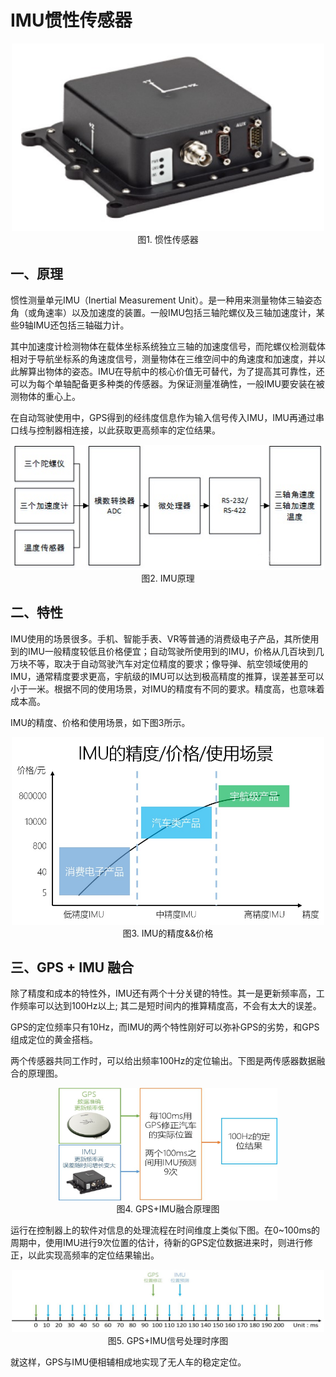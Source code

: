 # IMU惯性传感器

<div align=center>
<img src="./imgs/2.1.6.1.jpg" width="500" height="300"> 
</div>
<div align=center>图1. 惯性传感器 </div>

## 一、原理

惯性测量单元IMU（Inertial Measurement Unit）。是一种用来测量物体三轴姿态角（或角速率）以及加速度的装置。一般IMU包括三轴陀螺仪及三轴加速度计，某些9轴IMU还包括三轴磁力计。

其中加速度计检测物体在载体坐标系统独立三轴的加速度信号，而陀螺仪检测载体相对于导航坐标系的角速度信号，测量物体在三维空间中的角速度和加速度，并以此解算出物体的姿态。IMU在导航中的核心价值无可替代，为了提高其可靠性，还可以为每个单轴配备更多种类的传感器。为保证测量准确性，一般IMU要安装在被测物体的重心上。

在自动驾驶使用中，GPS得到的经纬度信息作为输入信号传入IMU，IMU再通过串口线与控制器相连接，以此获取更高频率的定位结果。

<div align=center>
<img src="./imgs/2.1.6.2.jpg" width="500" height="200"> 
</div>
<div align=center>图2. IMU原理 </div>

## 二、特性

IMU使用的场景很多。手机、智能手表、VR等普通的消费级电子产品，其所使用到的IMU一般精度较低且价格便宜；自动驾驶所使用到的IMU，价格从几百块到几万块不等，取决于自动驾驶汽车对定位精度的要求；像导弹、航空领域使用的IMU，通常精度要求更高，宇航级的IMU可以达到极高精度的推算，误差甚至可以小于一米。根据不同的使用场景，对IMU的精度有不同的要求。精度高，也意味着成本高。

IMU的精度、价格和使用场景，如下图3所示。

<div align=center>
<img src="./imgs/2.1.6.3.jpg" width="500" height="300"> 
</div>
<div align=center>图3. IMU的精度&&价格 </div>

## 三、GPS + IMU 融合

除了精度和成本的特性外，IMU还有两个十分关键的特性。其一是更新频率高，工作频率可以达到100Hz以上; 其二是短时间内的推算精度高，不会有太大的误差。

GPS的定位频率只有10Hz，而IMU的两个特性刚好可以弥补GPS的劣势，和GPS组成定位的黄金搭档。

两个传感器共同工作时，可以给出频率100Hz的定位输出。下图是两传感器数据融合的原理图。

<div align=center>
<img src="./imgs/2.1.6.4.jpg" width="350" height="180"> 
</div>
<div align=center>图4. GPS+IMU融合原理图 </div>

运行在控制器上的软件对信息的处理流程在时间维度上类似下图。在0\~100ms的周期中，使用IMU进行9次位置的估计，待新的GPS定位数据进来时，则进行修正，以此实现高频率的定位结果输出。

<div align=center>
<img src="./imgs/2.1.6.5.jpg" width="500" height="100"> 
</div>
<div align=center>图5. GPS+IMU信号处理时序图 </div>

就这样，GPS与IMU便相辅相成地实现了无人车的稳定定位。
